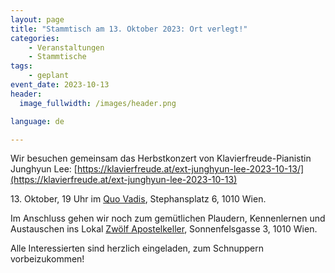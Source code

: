 ```yaml
---
layout: page
title: "Stammtisch am 13. Oktober 2023: Ort verlegt!"
categories:
    - Veranstaltungen
    - Stammtische
tags:
    - geplant
event_date: 2023-10-13
header:
  image_fullwidth: /images/header.png

language: de

---
```


Wir besuchen gemeinsam das Herbstkonzert von Klavierfreude-Pianistin Junghyun Lee: 
[https://klavierfreude.at/ext-junghyun-lee-2023-10-13/](https://klavierfreude.at/ext-junghyun-lee-2023-10-13)

<span>13. Oktober, 19 Uhr</span> im [Quo Vadis](https://www.quovadis.or.at/), Stephansplatz 6, 1010 Wien.

Im Anschluss gehen wir noch zum gemütlichen Plaudern, Kennenlernen und Austauschen ins Lokal [Zwölf Apostelkeller](https://www.zwoelf-apostelkeller.at/), Sonnenfelsgasse 3, 1010 Wien.


Alle Interessierten sind herzlich eingeladen, zum Schnuppern vorbeizukommen! 


<div
    data-service="googlemaps"
    data-id="!1m18!1m12!1m3!1d2658.887703219015!2d16.3741776!3d48.2087789!2m3!1f0!2f0!3f0!3m2!1i1024!2i768!4f13.1!3m3!1m2!1s0x476d079f12b66037%3A0x270813ee728ce660!2sStephansplatz%206%2C%201010%20Wien!5e0!3m2!1sen!2sat!4v1696584079750!5m2!1sen!2sat"
    data-autoscale
></div>



